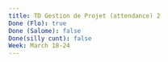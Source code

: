 ```yaml
---
title: TD Gestion de Projet (attendance) 2
Done (Flo): true
Done (Salome): false
Done(silly cunt): false
Week: March 18-24
---
```

